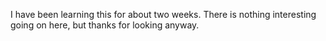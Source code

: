 I have been learning this for about two weeks. There is nothing interesting going on here, but thanks for looking anyway.
